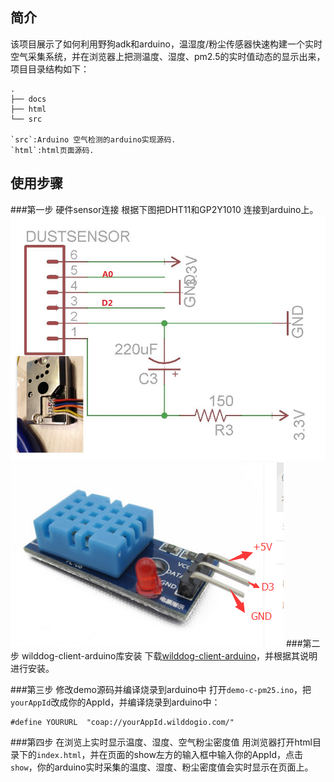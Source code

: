 ## 简介
该项目展示了如何利用野狗adk和arduino，温湿度/粉尘传感器快速构建一个实时空气采集系统，并在浏览器上把测温度、湿度、pm2.5的实时值动态的显示出来，项目目录结构如下：

	.
	├── docs
	├── html
	└── src

	`src`:Arduino 空气检测的arduino实现源码.
	`html`:html页面源码.

## 使用步骤
	
###第一步 硬件sensor连接
根据下图把DHT11和GP2Y1010 连接到arduino上。
![GP2Y1010 接线示意图](./docs/GP2Y1010AU0F_pinconnect.jpg)
![DHT11管脚接口示意图](./docs/dht11-pinconnect.png)
###第二步 wilddog-client-arduino库安装
下载[wilddog-client-arduino](https://github.com/WildDogTeam/wilddog-client-arduino)，并根据其说明进行安装。

###第三步 修改demo源码并编译烧录到arduino中
打开`demo-c-pm25.ino`，把`yourAppId`改成你的AppId，并编译烧录到arduino中：

	#define YOURURL  "coap://yourAppId.wilddogio.com/"

###第四步 在浏览上实时显示温度、湿度、空气粉尘密度值
用浏览器打开html目录下的`index.html`，并在页面的show左方的输入框中输入你的AppId，点击`show`，你的arduino实时采集的温度、湿度、粉尘密度值会实时显示在页面上。
